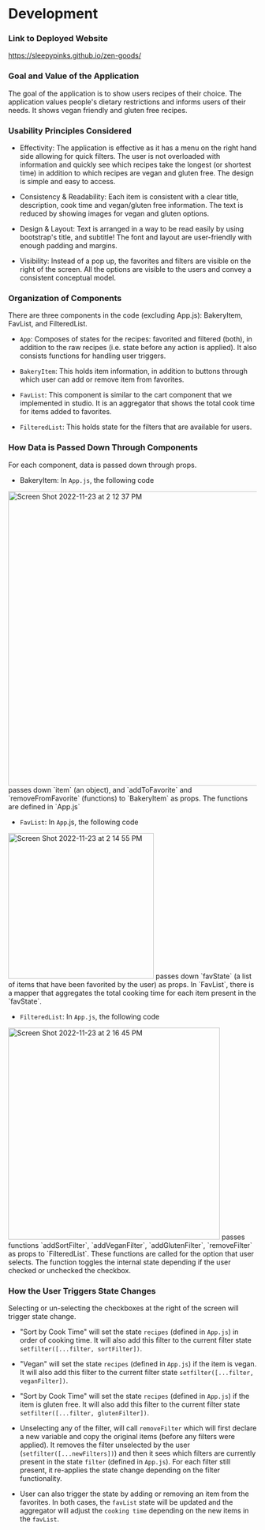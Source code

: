 # Development

### Link to Deployed Website
https://sleepypinks.github.io/zen-goods/

### Goal and Value of the Application
The goal of the application is to show users recipes of their choice. The application values people's dietary restrictions and informs users of their needs. It shows vegan friendly and gluten free recipes. 

### Usability Principles Considered

* Effectivity:
The application is effective as it has a menu on the right hand side allowing for quick filters. The user is not overloaded with information and quickly see which recipes take the longest (or shortest time) in addition to which recipes are vegan and gluten free. The design is simple and easy to access.

* Consistency & Readability: 
Each item is consistent with a clear title, description, cook time and vegan/gluten free information. The text is reduced by showing images for vegan and gluten options.

* Design & Layout:
Text is arranged in a way to be read easily by using bootstrap's title, and subtitle! The font and layout are user-friendly with enough padding and margins.

* Visibility:
Instead of a pop up, the favorites and filters are visible on the right of the screen. All the options are visible to the users and convey a consistent conceptual model.

### Organization of Components
There are three components in the code (excluding App.js): BakeryItem, FavList, and FilteredList. 

* `App`: Composes of states for the recipes: favorited and filtered (both), in addition to the raw recipes (i.e. state before any action is applied). It also consists functions for handling user triggers.

* `BakeryItem`: This holds item information, in addition to buttons through which user can add or remove item from favorites.

* `FavList`: This component is similar to the cart component that we implemented in studio. It is an aggregator that shows the total cook time for items added to favorites.

* `FilteredList`: This holds state for the filters that are available for users.

### How Data is Passed Down Through Components
For each component, data is passed down through props.

* BakeryItem: In `App.js`, the following code
<img width="596" alt="Screen Shot 2022-11-23 at 2 12 37 PM" src="https://user-images.githubusercontent.com/113403648/203628750-cc57dd35-5185-4531-a0de-32913000f899.png">
passes down `item` (an object), and `addToFavorite` and `removeFromFavorite` (functions) to `BakeryItem` as props. The functions are defined in `App.js`

* `FavList`: In `App`.js, the following code
<img width="295" alt="Screen Shot 2022-11-23 at 2 14 55 PM" src="https://user-images.githubusercontent.com/113403648/203629056-ee82fbe3-85d7-4c02-bc17-9cbd2f99ca35.png">
passes down `favState` (a list of items that have been favorited by the user) as props. In `FavList`, there is a mapper that aggregates the total cooking time for each item present in the `favState`.

* `FilteredList`: In `App.js`, the following code
<img width="429" alt="Screen Shot 2022-11-23 at 2 16 45 PM" src="https://user-images.githubusercontent.com/113403648/203629317-47f50799-61f7-4132-8ee2-9e69c3e23111.png">
passes functions `addSortFilter`, `addVeganFilter`, `addGlutenFilter`, `removeFilter` as props to `FilteredList`. These functions are called for the option that user selects. The function toggles the internal state depending if the user checked or unchecked the checkbox.

### How the User Triggers State Changes
Selecting or un-selecting the checkboxes at the right of the screen will trigger state change. 
* "Sort by Cook Time" will set the state `recipes` (defined in `App.js`) in order of cooking time. It will also add this filter to the current filter state `setfilter([...filter, sortFilter])`.

* "Vegan" will set the state `recipes` (defined in `App.js`) if the item is vegan. It will also add this filter to the current filter state `setfilter([...filter, veganFilter])`.

* "Sort by Cook Time" will set the state `recipes` (defined in `App.js`) if the item is gluten free. It will also add this filter to the current filter state `setfilter([...filter, glutenFilter])`.

* Unselecting any of the filter, will call `removeFilter` which will first declare a new variable and copy the original items (before any filters were applied). It removes the filter unselected by the user (`setfilter([...newFilters])`) and then it sees which filters are currently present in the state `filter` (defined in `App.js`). For each filter still present, it re-applies the state change depending on the filter functionality.

* User can also trigger the state by adding or removing an item from the favorites. In both cases, the `favList` state will be updated and the aggregator will adjust the `cooking time` depending on the new items in the `favList`.
